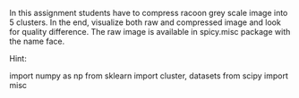 In this assignment students have to compress racoon grey scale image into 5 clusters. In
the end, visualize both raw and compressed image and look for quality difference.
The raw image is available in spicy.misc package with the name face.

Hint:

import numpy as np
from sklearn import cluster, datasets
from scipy import misc
